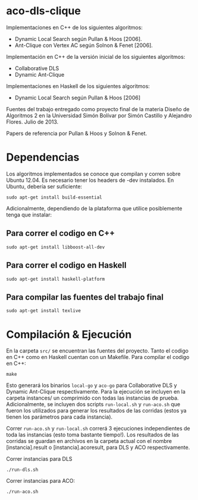 aco-dls-clique
===========

Implementaciones en C++ de los siguientes algoritmos:

- Dynamic Local Search según Pullan & Hoos [2006].
- Ant-Clique con Vertex AC según Solnon & Fenet [2006].

Implementación en C++ de la versión inicial de los siguientes algoritmos:

- Collaborative DLS
- Dynamic Ant-Clique

Implementaciones en Haskell de los siguientes algoritmos:

- Dynamic Local Search según Pullan & Hoos [2006]

Fuentes del trabajo entregado como proyecto final de la materia Diseño
de Algoritmos 2 en la Universidad Simón Bolívar por Simón Castillo y
Alejandro Flores. Julio de 2013.

Papers de referencia por Pullan & Hoos y Solnon & Fenet.

Dependencias
============

Los algoritmos implementados se conoce que compilan y corren sobre
Ubuntu 12.04. Es necesario tener los headers de -dev
instalados. En Ubuntu, debería ser suficiente:

`sudo apt-get install build-essential`

Adicionalmente, dependiendo de la plataforma que utilice posiblemente
tenga que instalar:

Para correr el codigo en C++
----------------------------

`sudo apt-get install libboost-all-dev`

Para correr el codigo en Haskell
--------------------------------

`sudo apt-get install haskell-platform`

Para compilar las fuentes del trabajo final
-------------------------------------------

`sudo apt-get install texlive`

Compilación & Ejecución
=======================

En la carpeta `src/` se encuentran las fuentes del proyecto. Tanto el
codigo en C++ como en Haskell cuentan con un Makefile. Para compilar
el codigo en C++:

`make`

Esto generará los binarios `local-go` y `aco-go` para Collaborative
DLS y Dynamic Ant-Clique respectivamente. Para la ejecución se
incluyen en la carpeta instances/ un comprimido con todas las
instancias de prueba. Adicionalmente, se incluyen dos scripts
`run-local.sh` y `run-aco.sh` que fueron los utilizados para generar
los resultados de las corridas (estos ya tienen los parámetros para
cada instancia).

Correr `run-aco.sh` y `run-local.sh` correrá 3 ejecuciones
independientes de toda las instancias (esto toma bastante
tiempo!). Los resultados de las corridas se guardan en archivos en la
carpeta actual con el nombre [instancia].result o
[instancia].acoresult, para DLS y ACO respectivamente.

Correr instancias para DLS

`./run-dls.sh`

Correr instancias para ACO:

`./run-aco.sh`
